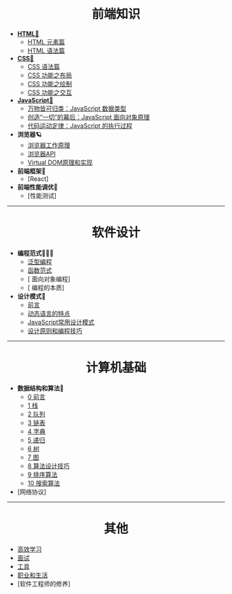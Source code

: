 <h1 align="center"> 前端知识</h1>

- [**HTML🌵**](HTML/)
    - [HTML 元素篇](HTML/element.md)
    - [HTML 语法篇](HTML/grammar.md)
- [**CSS🌸**](CSS/)
    - [CSS 语法篇](CSS/grammar.md)
    - [CSS 功能之布局](CSS/layout.md)
    - [CSS 功能之绘制](CSS/draw.md)
    - [CSS 功能之交互](CSS/interactive.md)
- [**JavaScript🐛** ](JavaScript/)   
    - [万物皆可归类：JavaScript 数据类型](JavaScript/data-type.md)
    - [创造“一切”的幕后：JavaScript 面向对象原理](JavaScript/prototype-based.md)
    - [代码运动定律：JavaScript 的执行过程](JavaScript/executing-processes.md)
- **浏览器🪐**
    - [浏览器工作原理](Browser/principle.md)
    - [浏览器API](Browser/api.md)
    - [Virtual DOM原理和实现](Browser/virtual-dom.md)
- **前端框架🔨**
    - [React]
- **前端性能调优🚀**
    - [性能测试]

<hr/>
<h1 align="center"> 软件设计</h1>

- **编程范式👨🏻‍💻**
    - [ 泛型编程](Programming-Paradigm/readme.md)
    - [ 函数范式](Programming-Paradigm/function-paradigm.md)
    - [ 面向对象编程]
    - [ 编程的本质]
- **设计模式🧩**
    - [前言](Design-Patterns/readme.md)
    - [动态语言的特点](Design-Patterns/dynamic-language.md)
    - [JavaScript常用设计模式](Design-Patterns/patterns.md)
    - [设计原则和编程技巧](Design-Patterns/programme-skill.md)

<hr/>
<h1 align="center"> 计算机基础</h1>

- **数据结构和算法🧮**
    - [0 前言](DSA/readme.md)
    - [1 栈](DSA/stack.md)
    - [2 队列](DSA/queue.md)
    - [3 链表](DSA/linked-list.md)
    - [4 字典](DSA/dictionary.md)
    - [5 递归](DSA/recursion.md)
    - [6 树](DSA/tree.md)
    - [7 图](DSA/graph.md)
    - [8 算法设计技巧](DSA/algorithms-design.md)
    - [9 排序算法](DSA/sort.md)
    - [10 搜索算法](DSA/search.md)
- [网络协议]

<hr/>
<h1 align="center"> 其他</h1>
 
- [高效学习](Other/study.md)
- [面试](Other/interview.md)
- [工具](Other/tools.md)
- [职业和生活](Other/life-and-career.md)
- [软件工程师的修养]





